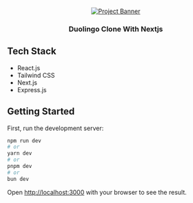 <div align="center">
  <br />
    <a href="https://youtu.be/ZqEa8fTxypQ?feature=shared" target="_blank">
      <img src="https://github.com/likui628/lingo/assets/90845831/c6e98f7e-0464-4016-8c92-f8bf94be3aa6" alt="Project Banner">
    </a>
  <br />

  <h3 align="center">Duolingo Clone With Nextjs</h3>
</div>

## Tech Stack

- React.js
- Tailwind CSS
- Next.js
- Express.js

## Getting Started

First, run the development server:

```bash
npm run dev
# or
yarn dev
# or
pnpm dev
# or
bun dev
```

Open [http://localhost:3000](http://localhost:3000) with your browser to see the result.
